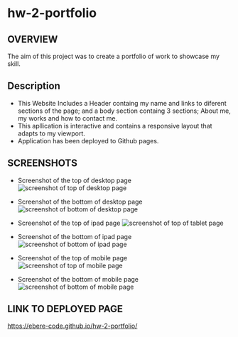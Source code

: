 # hw-2-portfolio

## OVERVIEW
The aim of this project was to create a portfolio of work to showcase my skill.

## Description
* This Website Includes a Header containg my name and links to diferent sections of the page; and a body section containg 3 sections; About me, my works and how to contact me. 
* This apllication is interactive and contains a responsive layout that adapts to my viewport. 
* Application has been deployed to Github pages.


## SCREENSHOTS

* Screenshot of the top of desktop page
 ![screenshot of top of desktop page](./assets/images/read-me/desktop-view-top.PNG)

* Screenshot of the bottom of desktop page
![screenshot of bottom of desktop page](./assets/images/read-me/desktop-view-bottom.PNG)

* Screenshot of the top of ipad page
![screenshot of top of tablet page](./assets/images/read-me/ipad-view-top.jpg)

* Screenshot of the bottom of ipad page
![screenshot of bottom of ipad page](./assets/images/read-me/ipad-view-bottom.jpg)

* Screenshot of the top of mobile page
![screenshot of top of mobile page](./assets/images/read-me/mobile-view-top.jpg)

* Screenshot of the bottom of mobile page
![screenshot of bottom of mobile page](./assets/images/read-me/mobile-view-bottom.jpg)

## LINK TO DEPLOYED PAGE

 https://ebere-code.github.io/hw-2-portfolio/